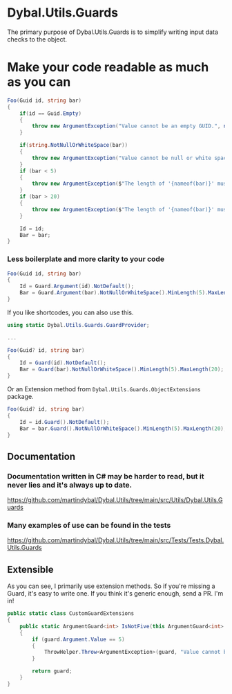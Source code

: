 ﻿# Dybal.Utils.Guards
The primary purpose of Dybal.Utils.Guards is to simplify writing input data checks to the object.

# Make your code readable as much as you can
```C#
Foo(Guid id, string bar)
{
    if(id == Guid.Empty)
    {
        throw new ArgumentException("Value cannot be an empty GUID.", nameof(id));
    }

    if(string.NotNullOrWhiteSpace(bar))
    {
        throw new ArgumentException("Value cannot be null or white space string.", nameof(bar));
    }
    if (bar < 5)
    {
        throw new ArgumentException($"The length of '{nameof(bar)}' must be 5 characters or more. Parameter {bar.Length} has characters.", nameof(bar));
    }
    if (bar > 20)
    {
        throw new ArgumentException($"The length of '{nameof(bar)}' must be 20 characters or fewer. Parameter {bar.Length} has characters.", nameof(bar));
    }

    Id = id;
    Bar = bar;
}
```

### Less boilerplate and more clarity to your code
```C#
Foo(Guid id, string bar)
{
    Id = Guard.Argument(id).NotDefault();
    Bar = Guard.Argument(bar).NotNullOrWhiteSpace().MinLength(5).MaxLength(20);
}
```

If you like shortcodes, you can also use this.
```C#
using static Dybal.Utils.Guards.GuardProvider;

...

Foo(Guid? id, string bar)
{
    Id = Guard(id).NotDefault();
    Bar = Guard(bar).NotNullOrWhiteSpace().MinLength(5).MaxLength(20);
}
```

Or an Extension method from `Dybal.Utils.Guards.ObjectExtensions` package.
```C#
Foo(Guid? id, string bar)
{
    Id = id.Guard().NotDefault();
    Bar = bar.Guard().NotNullOrWhiteSpace().MinLength(5).MaxLength(20);
}
```

## Documentation
### Documentation written in C# may be harder to read, but it never lies and it's always up to date.
https://github.com/martindybal/Dybal.Utils/tree/main/src/Utils/Dybal.Utils.Guards

### Many examples of use can be found in the tests
https://github.com/martindybal/Dybal.Utils/tree/main/src/Tests/Tests.Dybal.Utils.Guards

## Extensible
As you can see, I primarily use extension methods. So if you're missing a Guard, it's easy to write one. If you think it's generic enough, send a PR. I'm in!

```C#
public static class CustomGuardExtensions
{
    public static ArgumentGuard<int> IsNotFive(this ArgumentGuard<int> guard)
    {
        if (guard.Argument.Value == 5)
        {
            ThrowHelper.Throw<ArgumentException>(guard, "Value cannot be five.");
        }

        return guard;
    }
}
```
